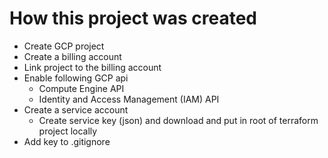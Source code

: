 # How this project was created
- Create GCP project
- Create a billing account 
- Link project to the billing account
- Enable following GCP api
    - Compute Engine API
    - Identity and Access Management (IAM) API
- Create a service account 
    - Create service key (json) and download and put in root of terraform project locally
- Add key to .gitignore